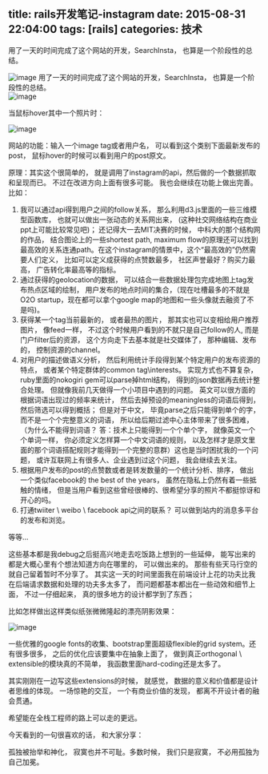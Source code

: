 title: rails开发笔记-instagram
date: 2015-08-31 22:04:00
tags: [rails]
categories: 技术
---

用了一天的时间完成了这个网站的开发，SearchInsta， 也算是一个阶段性的总结。

<!-- more -->
![image](http://mmbiz.qpic.cn/mmbiz/oXichwD6Wg3liaa80EeoviaAB01GKkyjG6qp26GB1Mm409ZKPy3NRDqbD6xeG6hgdjfyN9ic3bEQtwQGsArZ53PxmQ/0?wx_fmt=jpeg)
用了一天的时间完成了这个网站的开发，SearchInsta， 也算是一个阶段性的总结。  
![image](http://mmbiz.qpic.cn/mmbiz/oXichwD6Wg3liaa80EeoviaAB01GKkyjG6qB5xCWEgEH979oIdDSpPMiaW1oLIHtpVECbY3ZQxNBXnKw33rFBh2gMQ/0?wx_fmt=png)  
  
  
  
  
当鼠标hover其中一个照片时：  
  
  
![image](http://mmbiz.qpic.cn/mmbiz/oXichwD6Wg3liaa80EeoviaAB01GKkyjG6qzKjPRxEFgZdPbcicyDcSxaRCAh34H7EKK5O2Na5gIEwlZbYjXchB3rQ/0?wx_fmt=png)  
  
  
  
  
网站的功能：输入一个image tag或者用户名， 可以看到这个类别下面最新发布的post， 鼠标hover的时候可以看到用户的post原文。  
  
  
原理：其实这个很简单的， 就是调用了instagram的api，然后做的一个数据抓取和呈现而已。 不过在改进方向上面有很多可能。 我也会继续在功能上做出完善。比如：   
  
  
1. 我可以通过api得到用户之间的follow关系， 那么利用d3.js里面的一些三维模型函数库， 也就可以做出一张动态的关系网出来， (这种社交网络结构在商业ppt上可能比较常见吧)； 还记得大一去MIT决赛的时候， 中科大的那个结构网的作品， 结合图论上的一些shortest path, maximum flow的原理还可以找到最高效的关系连通path。在这个instagram的情景中，这个“最高效的”仍然需要人们定义， 比如可以定义成获得的点赞数最多， 社区声誉最好？购买力最高， 广告转化率最高等的指标。  
2. 通过获得的geolocation的数据， 可以结合一些数据处理包完成地图上tag发布热点区域的绘制， 用户发布的地点时间的集合，（现在吐槽最多的不就是O2O startup，现在都可以拿个google map的地图和一些头像就去融资了不是吗)。   
3. 获得某一个tag当前最新的， 或者最热的图片， 那其实也可以变相给用户推荐图片， 像feed一样， 不过这个时候用户看到的不就只是自己follow的人, 而是门户filter后的资源， 这个方向走下去基本就是社交媒体了， 那种编辑、发布的， 控制资源的channel。   
4. 对用户的描述做语义分析， 然后利用统计手段得到某个特定用户的发布资源的特点， 或者某个特定群体的common tag\interests。 实现方式也不算复杂， ruby里面的nokogiri gem可以parse掉html结构， 得到的json数据再去统计整合处理。 但就像我前几天做得一个小项目中遇到的问题。 英文可以很方面的根据词语出现过的频率来统计， 然后去掉预设的meaningless的词语后得到， 然后筛选可以得到概括； 但是对于中文， 毕竟parse之后只能得到单个的字， 而不是一个个完整意义的词语， 所以给后期过滤中心主体带来了很多困难， （为什么不能得到词语？ 答：技术上只能得到一个个单个字， 就像英文一个个单词一样， 你必须定义怎样算一个中文词语的规则， 以及怎样才是原文里面的那个词语搭配规则才能得到一个完整的意群）这也是当时困扰我的一个问题， 或许互联网上有很多人、企业遇到过这个问题， 我会继续去关注。  
5. 根据用户发布的post的点赞数或者是转发数量的一个统计分析、排序， 做出一个类似facebook的 the best of the years， 虽然在隐私上仍然有着一些抵触的情绪， 但是当用户看到这些曾经很棒的、很希望分享的照片不都挺惊讶和开心的吗。  
6. 打通twiiter \ weibo \ facebook api之间的联系？ 可以做到站内的消息多平台的发布和浏览。  
  
  
等等...  
  
  
这些基本都是我debug之后挺高兴地走去吃饭路上想到的一些延伸， 能写出来的都是大概心里有个想法知道方向在哪里的， 可以做出来的。 那些有些天马行空的就自己留着暂时不分享了。 其实这一天的时间里面我在前端设计上花的功夫比我在后端请求数据和处理的功夫多太多了， 而问题都基本都出在一些动效和细节上面， 不过一仔细起来， 真的很多地方的设计都学到了东西；  
  
  
 比如怎样做出这样类似纸张微微隆起的漂亮阴影效果：  
   
   
![image](http://mmbiz.qpic.cn/mmbiz/oXichwD6Wg3liaa80EeoviaAB01GKkyjG6qzW0y2WJqB8oJXFdxXE3ZqCYcFvywrnXT97u69vUWvvTg93VxiaP9rNw/0?wx_fmt=png)  
  
  
   
 一些优雅的google fonts的收集、bootstrap里面超级flexible的grid system。还有很多很多， 之后的优化应该要集中在抽象上面了， 做到真正orthogonal \ extensible的模块真的不简单， 我函数里面hard-coding还是太多了。   
   
 其实刚刚在一边写这些extensions的时候， 就感觉， 数据的意义和价值都是设计者思维的体现。 一场惊艳的交互， 一个有商业价值的发现， 都离不开设计者的融会贯通。  
   
 希望能在全栈工程师的路上可以走的更远。  
   
今天看到的一句很喜欢的话， 和大家分享：  
  
  
孤独被抬举和神化， 寂寞也并不可耻。多数时候， 我们只是寂寞， 不必用孤独为自己加冕。  
